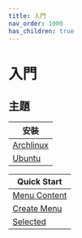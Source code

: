 ```yaml
---
title: 入門
nav_order: 1000
has_children: true
---
```



# 入門


## 主題

| 安裝 |
| --- |
| [Archlinux](https://samwhelp.github.io/note-about-menu-applet/read/start/install/archlinux.html) |
| [Ubuntu](https://samwhelp.github.io/note-about-menu-applet/read/start/install/ubuntu.html) |


| Quick Start |
| --- |
| [Menu Content](https://samwhelp.github.io/note-about-menu-applet/read/start/menu-content.html) |
| [Create Menu](https://samwhelp.github.io/note-about-menu-applet/read/start/create-menu.html) |
| [Selected](https://samwhelp.github.io/note-about-menu-applet/read/start/selected.html)
